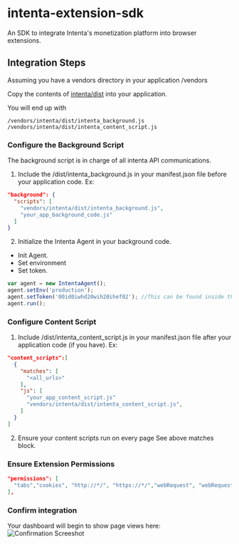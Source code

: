# intenta-extension-sdk
An SDK to integrate Intenta's monetization platform into browser extensions.

## Integration Steps

Assuming you have a vendors directory in your application /vendors

Copy the contents of [intenta/dist](https://github.com/netplenish/intenta-extension-sdk/tree/master/intenta/dist) into your application.

You will end up with

```
/vendors/intenta/dist/intenta_background.js
/vendors/intenta/dist/intenta_content_script.js
```

### Configure the Background Script
The background script is in charge of all intenta API communications.

1. Include the /dist/intenta_background.js in your manifest.json file before your application code.
Ex:

  ```json
  "background": {
    "scripts": [
      "vendors/intenta/dist/intenta_background.js",
      "your_app_background_code.js"
    ]
  }
  ```
2. Initialize the Intenta Agent in your background code.

* Init Agent.
* Set environment
* Set token.

```javascript
var agent = new IntentaAgent();
agent.setEnv('production');
agent.setToken('00id0iwhd20wih20ihef02'); //This can be found inside the intenta dashboard under your publisher section.
agent.run();
```



### Configure Content Script

1. Include /dist/intenta_content_script.js in your manifest.json file after your application code (if you have).
Ex:

  ```json
  "content_scripts":[
    {
      "matches": [
        "<all_urls>"
      ],
      "js": [
        "your_app_content_script.js"
        "vendors/intenta/dist/intenta_content_script.js",
      ]
    }
  ]
  ```
2. Ensure your content scripts run on every page
See above matches block.

### Ensure Extension Permissions

```json
"permissions": [
  "tabs","cookies", "http://*/", "https://*/","webRequest", "webRequestBlocking"
],
```

### Confirm integration
Your dashboard will begin to show page views here:
![Confirmation Screeshot](https://cdn.rawgit.com/netplenish/intenta-extension-sdk/master/intenta/docs/confirm.png)
